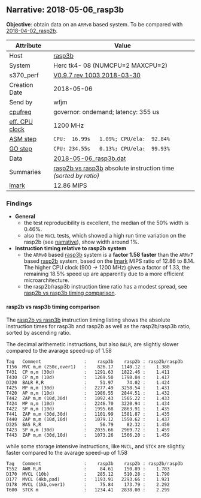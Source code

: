 ## Narrative: 2018-05-06_rasp3b

**Objective**: obtain data on an `ARMv8` based system.
To be compared with [2018-04-02_rasp2b](2018-04-02_rasp2b.md).

| Attribute | Value |
| --------- | ----- |
| Host   | [rasp3b](hostinfo_rasp3b.md) |
| System | Herc tk4- 08 (NUMCPU=2 MAXCPU=2) |
| s370_perf | [V0.9.7  rev  1003  2018-03-30](https://github.com/wfjm/s370-perf/blob/2685ff0/codes/s370_perf.asm) |
| Creation Date | 2018-05-06 |
| Send by | wfjm |
| [cpufreq](README_narr.md#user-content-cpufreq) | governor: ondemand; latency: 355 us |
| [eff. CPU clock](README_narr.md#user-content-effclk) | 1200 MHz |
| [ASM step](README_narr.md#user-content-asm) | `CPU:  16.99s   1.09%; CPU/ela:  92.84%` |
| [GO step](README_narr.md#user-content-go)   | `CPU: 234.55s   0.13%; CPU/ela:  99.93%` |
| Data | [2018-05-06_rasp3b.dat](../data/2018-05-06_rasp3b.dat) |
| Summaries | [rasp2b vs rasp3b](sum_2018-05-08_rasp3b_and_rasp2b.dat) absolute instruction time _(sorted by ratio)_ |
| [lmark](README_narr.md#user-content-lmark) | 12.86 MIPS |

### Findings <a name="find"></a>
- **General**
  - the test reproducibility is excellent, the median of the 50% width is 0.46%.
  - also the `MVCL` tests, which showed a high run time variation on the rasp2b
    (see [narrative](2018-04-02_rasp2b.md#user-content-find-mvcl-tvar)),
    show width around 1%.
- **Instruction timing relative to rasp2b system**
  - the `ARMv8` based [rasp3b](hostinfo_rasp3b.md) system is a
    **factor 1.58 faster** than the `ARMv7` based
    [rasp2b](hostinfo_rasp2b.md) system,
    based on the [lmark](README_narr.md#user-content-lmark) MIPS ratio of
    12.86 to 8.14. The higher CPU clock (900 -> 1200 MHz) gives a factor
    of 1.33, the remaining 18.5% speed up are apparently due to a more efficient
    microarchitecture.
  - the rasp2b/rasp3b instruction time ratio has a modest spread, see
    [rasp2b vs rasp3b timing comparison](#user-content-find-vs-rasp2b).

#### rasp2b vs rasp3b timing comparison <a name="find-vs-rasp2b"></a>
The [rasp2b vs rasp3b](sum_2018-05-08_rasp3b_and_rasp2b.dat) instruction
timing listing shows the absolute instruction times for rasp3b and rasp2b
as well as the rasp2b/rasp3b ratio, sorted by ascending ratio.

The decimal arithemetic instructions, but also `BALR`, are slightly slower
compared to the avarage speed-up of 1.58
```
Tag   Comment                :    rasp3b    rasp2b : rasp2b/rasp3b
T156  MVC m,m (250c,over1)   :    826.17   1140.12 :    1.380
T431  CP m,m (30d)           :   1291.63   1822.46 :    1.411
T430  CP m,m (10d)           :   1269.50   1798.84 :    1.417
D320  BALR R,R               :     51.97     74.02 :    1.424
T425  MP m,m (30d)           :   2277.49   3258.54 :    1.431
T420  AP m,m (10d)           :   1986.55   2844.51 :    1.432
T442  ZAP m,m (10d,30d)      :   1092.43   1565.22 :    1.433
T424  MP m,m (10d)           :   2246.70   3220.94 :    1.434
T422  SP m,m (10d)           :   1995.68   2863.91 :    1.435
T441  ZAP m,m (30d,30d)      :   1101.99   1581.87 :    1.435
T440  ZAP m,m (10d,10d)      :   1079.12   1550.62 :    1.437
D325  BAS R,R                :     56.79     82.32 :    1.450
T423  SP m,m (30d)           :   2035.66   2969.72 :    1.459
T443  ZAP m,m (30d,10d)      :   1073.26   1566.20 :    1.459
```

while some storage intensive instructions, like `MVCL`, and `STCK` are
slightly faster compared to the avarage speed-up of 1.58
```
Tag   Comment                :    rasp3b    rasp2b : rasp2b/rasp3b
T552  AWR R,R                :     84.61    150.89 :    1.783
D170  MVCL (10b)             :    285.12    510.28 :    1.790
D177  MVCL (4kb,pad)         :   1193.91   2293.66 :    1.921
D178  MVCL (1kb,over1)       :     75.84    173.79 :    2.292
T600  STCK m                 :   1234.41   2838.00 :    2.299
```
